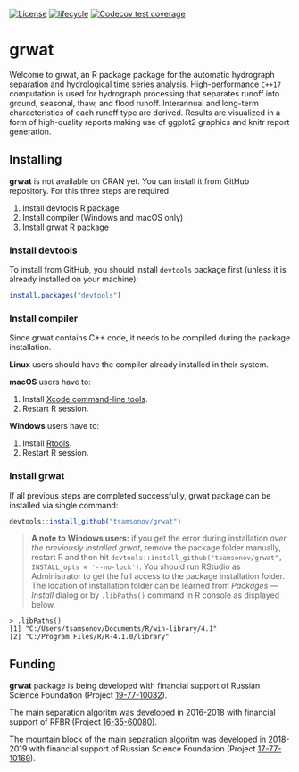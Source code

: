 [![License](http://img.shields.io/badge/license-GPL%20%28%3E=%202%29-brightgreen.svg?style=flat)](http://www.gnu.org/licenses/gpl-2.0.html)
[![lifecycle](https://img.shields.io/badge/lifecycle-stable-green.svg)](https://www.tidyverse.org/lifecycle/#stable)
[![Codecov test coverage](https://codecov.io/gh/tsamsonov/grwat/branch/master/graph/badge.svg)](https://app.codecov.io/gh/tsamsonov/grwat?branch=master)

# grwat

Welcome to grwat, an R package package for the automatic hydrograph separation and hydrological time series analysis. High-performance `C++17` computation is used for hydrograph processing that separates runoff into ground, seasonal, thaw, and flood runoff. Interannual and long-term characteristics of each runoff type are derived. Results are visualized in a form of high-quality reports making use of ggplot2 graphics and knitr report generation.

## Installing

__grwat__ is not available on CRAN yet. You can install it from GitHub repository. For this three steps are required:

1. Install devtools R package
2. Install compiler (Windows and macOS only)
3. Install grwat R package

### Install devtools 

To install from GitHub, you should install `devtools` package first (unless it is already installed on your machine):

```r
install.packages("devtools")
```

### Install compiler

Since grwat contains C++ code, it needs to be compiled during the package installation. 

__Linux__ users should have the compiler already installed in their system. 

__macOS__ users have to:

1. Install [Xcode command-line tools](https://developer.apple.com/download/more/).
2. Restart R session.

__Windows__ users have to:

1. Install [Rtools](https://cran.r-project.org/bin/windows/Rtools/).
2. Restart R session.

### Install grwat

If all previous steps are completed successfully, grwat package can be installed via single command:
```r
devtools::install_github("tsamsonov/grwat")
```

> __A note to Windows users:__ if you get the error during installation _over the previously installed grwat_, remove the package folder manually, restart R and then hit `devtools::install_github("tsamsonov/grwat", INSTALL_opts = '--no-lock')`. You should run RStudio as Administrator to get the full access to the package installation folder. The location of installation folder can be learned from _Packages — Install_ dialog or by `.libPaths()` command in R console as displayed below.

```
> .libPaths()
[1] "C:/Users/tsamsonov/Documents/R/win-library/4.1"
[2] "C:/Program Files/R/R-4.1.0/library" 
```

## Funding

__grwat__ package is being developed with financial support of Russian Science Foundation (Project [19-77-10032](https://rscf.ru/upload/iblock/329/3294f294b9a3a424e3044797a0e6bd6f.pdf)).

The main separation algoritm was developed in 2016-2018 with financial support of RFBR (Project [16-35-60080](http://www.rfbr.ru/rffi/ru/project_search/o_2031785)).

The mountain block of the main separation algoritm was developed in 2018-2019 with financial support of Russian Science Foundation (Project [17-77-10169](http://rscf.ru/sites/default/files/docfiles/ONG_2017.pdf)).
